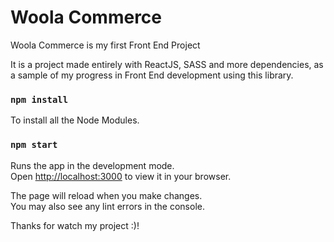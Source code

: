 # Woola Commerce

Woola Commerce is my first Front End Project

It is a project made entirely with ReactJS, SASS and more dependencies, as a sample of my progress in Front End development using this library.

### `npm install`

To install all the Node Modules.

### `npm start`

Runs the app in the development mode.\
Open [http://localhost:3000](http://localhost:3000) to view it in your browser.

The page will reload when you make changes.\
You may also see any lint errors in the console.

Thanks for watch my project :)!
